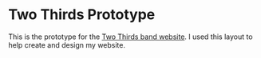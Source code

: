 # Two Thirds Prototype
This is the prototype for the [Two Thirds band website](https://github.com/TwoThirdsBand/two-thirds-website).
I used this layout to help create and design my website.
